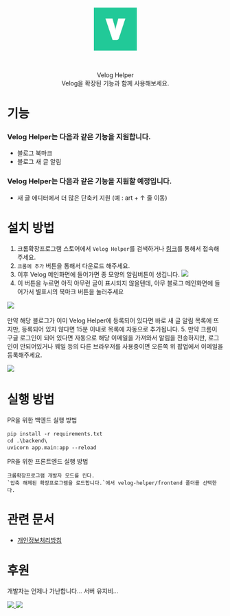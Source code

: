 <p align="center">
  <img src="./frontend/icons/icon128.png" width=100/>
</p>
<br/>
<p align="center">
  Velog Helper
  <br/>  
  Velog을 확장된 기능과 함께 사용해보세요.
</p>

# 기능

### Velog Helper는 다음과 같은 기능을 지원합니다.

- 블로그 북마크
- 블로그 새 글 알림

### Velog Helper는 다음과 같은 기능을 지원할 예정입니다.

- 새 글 에디터에서 더 많은 단축키 지원
  (예 : art + ↑ 줄 이동)

# 설치 방법

1. 크롬확장프로그램 스토어에서 `Velog Helper`를 검색하거나 [링크](https://chrome.google.com/webstore/detail/velog-helper/limdbpmjjehbmlnmkmaadbkklkmohbag?hl=ko)를 통해서 접속해주세요.
2. `크롬에 추가` 버튼을 통해서 다운로드 해주세요.
3. 이후 Velog 메인화면에 들어가면 종 모양의 알림버튼이 생깁니다.
![](https://velog.velcdn.com/images/junah201/post/15ccd218-ed72-4fc2-ba0f-a2288d8954c6/image.png)
4. 이 버튼을 누르면 아직 아무런 글이 표시되지 않을텐데, 아무 블로그 메인화면에 들어가서 별표시의 북마크 버튼을 눌러주세요

![](https://velog.velcdn.com/images/junah201/post/fa1e8332-4cea-4bc5-b833-e88ad811f48b/image.png)

만약 해당 블로그가 이미 Velog Helper에 등록되어 있다면 바로 새 글 알림 목록에 뜨지만, 등록되어 있지 않다면 15분 이내로 목록에 자동으로 추가됩니다.
5. 만약 크롬이 구글 로그인이 되어 있다면 자동으로 해당 이메일을 가져와서 알림을 전송하지만, 로그인이 안되어있거나 웨일 등의 다른 브라우저를 사용중이면 오른쪽 위 팝업에서 이메일을 등록해주세요.

![](https://velog.velcdn.com/images/junah201/post/27bf42aa-4629-4eeb-9599-be5aede95dd8/image.png)

# 실행 방법

PR을 위한 백엔드 실행 방법
```
pip install -r requirements.txt
cd .\backend\
uvicorn app.main:app --reload
```

PR을 위한 프론트엔드 실행 방법
```
크롬확장프로그램 개발자 모드를 킨다.
`압축 해제된 확장프로그램을 로드합니다.`에서 velog-helper/frontend 폴더를 선택한다.
```

# 관련 문서

- [개인정보처리방침](https://junah.notion.site/e297108af58744809dd6b9f1db49efe0)

# 후원

개발자는 언제나 가난합니다... 서버 유지비...

<a href="https://toss.me/junah">
  <img src="https://static.toss.im/tds/favicon/favicon.ico" width=50/>
</a>
<a href="https://qr.kakaopay.com/FLnSPzJZZ">
  <img src="https://t1.daumcdn.net/kakaopay/icons/favicon.ico" width=50/>
</a>

